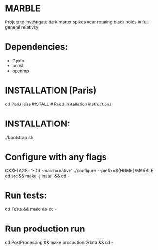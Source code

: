 # MARBLE
Project to investigate dark matter spikes near rotating black holes in full general relativity

# Dependencies:
- Gyoto
- boost
- openmp


# INSTALLATION (Paris)
cd Paris
less INSTALL # Read installation instructions

# INSTALLATION:
./bootstrap.sh
# Configure with any flags
CXXFLAGS="-O3 -march=native" ./configure --prefix=${HOME}/MARBLE
cd src && make -j install && cd -

# Run tests:
cd Tests && make && cd -

# Run production run
cd PostProcessing && make productionr2data && cd -


